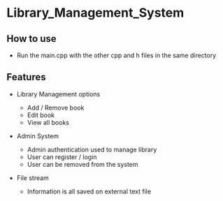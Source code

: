 # Library_Management_System

## How to use
 - Run the main.cpp with the other cpp and h files in the same directory

## Features
 - Library Management options
    - Add / Remove book
    - Edit book
    - View all books
    
 - Admin System
    - Admin authentication used to manage library
    - User can register / login
    - User can be removed from the system
    
 - File stream
    - Information is all saved on external text file
